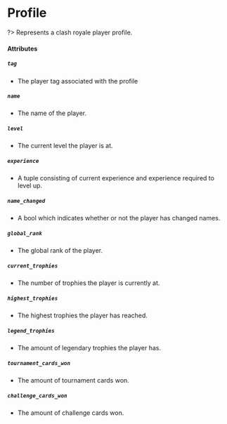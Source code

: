 # Profile
?> Represents a clash royale player profile.

#### Attributes

##### **`tag`** 
  - The player tag associated with the profile
  
##### **`name`**
  - The name of the player.

##### **`level`**
  - The current level the player is at.

##### **`experience`**
  - A tuple consisting of current experience and experience required to level up.

##### **`name_changed`**
  - A bool which indicates whether or not the player has changed names.

##### **`global_rank`**
  - The global rank of the player.

##### **`current_trophies`**
  - The number of trophies the player is currently at.
  
##### **`highest_trophies`**
  - The highest trophies the player has reached.
  
##### **`legend_trophies`**
  - The amount of legendary trophies the player has.
  
##### **`tournament_cards_won`**
  - The amount of tournament cards won.

##### **`challenge_cards_won`**
  - The amount of challenge cards won.
